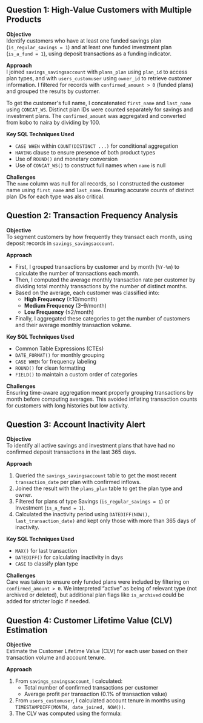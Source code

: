 ## Question 1: High-Value Customers with Multiple Products

**Objective**  
Identify customers who have at least one funded savings plan (`is_regular_savings = 1`) and at least one funded investment plan (`is_a_fund = 1`), using deposit transactions as a funding indicator.

**Approach**  
I joined `savings_savingsaccount` with `plans_plan` using `plan_id` to access plan types, and with `users_customuser` using `owner_id` to retrieve customer information. I filtered for records with `confirmed_amount > 0` (funded plans) and grouped the results by customer.

To get the customer's full name, I concatenated `first_name` and `last_name` using `CONCAT_WS`. Distinct plan IDs were counted separately for savings and investment plans. The `confirmed_amount` was aggregated and converted from kobo to naira by dividing by 100.

**Key SQL Techniques Used**  
- `CASE WHEN` within `COUNT(DISTINCT ...)` for conditional aggregation  
- `HAVING` clause to ensure presence of both product types  
- Use of `ROUND()` and monetary conversion  
- Use of `CONCAT_WS()` to construct full names when `name` is null

**Challenges**  
The `name` column was null for all records, so I constructed the customer name using `first_name` and `last_name`. Ensuring accurate counts of distinct plan IDs for each type was also critical.


## Question 2: Transaction Frequency Analysis

**Objective**  
To segment customers by how frequently they transact each month, using deposit records in `savings_savingsaccount`.

**Approach**  
- First, I grouped transactions by customer and by month (`%Y-%m`) to calculate the number of transactions each month.
- Then, I computed the average monthly transaction rate per customer by dividing total monthly transactions by the number of distinct months.
- Based on the average, each customer was classified into:
  - **High Frequency** (≥10/month)
  - **Medium Frequency** (3–9/month)
  - **Low Frequency** (≤2/month)
- Finally, I aggregated these categories to get the number of customers and their average monthly transaction volume.

**Key SQL Techniques Used**  
- Common Table Expressions (CTEs)
- `DATE_FORMAT()` for monthly grouping
- `CASE WHEN` for frequency labeling
- `ROUND()` for clean formatting
- `FIELD()` to maintain a custom order of categories

**Challenges**  
Ensuring time-aware aggregation meant properly grouping transactions by month before computing averages. This avoided inflating transaction counts for customers with long histories but low activity.


## Question 3: Account Inactivity Alert

**Objective**  
To identify all active savings and investment plans that have had no confirmed deposit transactions in the last 365 days.

**Approach**  
1. Queried the `savings_savingsaccount` table to get the most recent `transaction_date` per plan with confirmed inflows.
2. Joined the result with the `plans_plan` table to get the plan type and owner.
3. Filtered for plans of type Savings (`is_regular_savings = 1`) or Investment (`is_a_fund = 1`).
4. Calculated the inactivity period using `DATEDIFF(NOW(), last_transaction_date)` and kept only those with more than 365 days of inactivity.

**Key SQL Techniques Used**  
- `MAX()` for last transaction
- `DATEDIFF()` for calculating inactivity in days
- `CASE` to classify plan type

**Challenges**  
Care was taken to ensure only funded plans were included by filtering on `confirmed_amount > 0`. We interpreted “active” as being of relevant type (not archived or deleted), but additional plan flags like `is_archived` could be added for stricter logic if needed.



## Question 4: Customer Lifetime Value (CLV) Estimation

**Objective**  
Estimate the Customer Lifetime Value (CLV) for each user based on their transaction volume and account tenure.

**Approach**  
1. From `savings_savingsaccount`, I calculated:
   - Total number of confirmed transactions per customer
   - Average profit per transaction (0.1% of transaction value)
2. From `users_customuser`, I calculated account tenure in months using `TIMESTAMPDIFF(MONTH, date_joined, NOW())`.
3. The CLV was computed using the formula:


